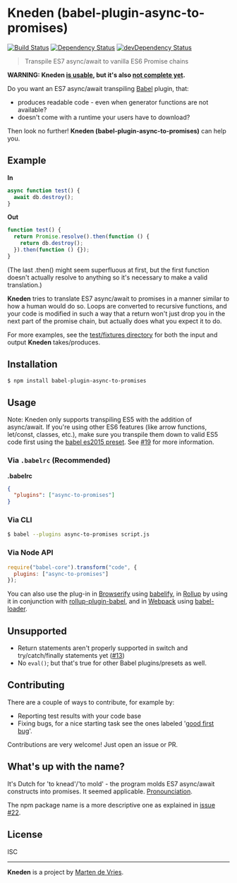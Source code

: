 Kneden (babel-plugin-async-to-promises)
=======================================

[![Build Status](https://travis-ci.org/marten-de-vries/kneden.svg?branch=master)](https://travis-ci.org/marten-de-vries/kneden)
[![Dependency Status](https://david-dm.org/marten-de-vries/kneden.svg)](https://david-dm.org/marten-de-vries/kneden)
[![devDependency Status](https://david-dm.org/marten-de-vries/kneden/dev-status.svg)](https://david-dm.org/marten-de-vries/kneden#info=devDependencies)

> Transpile ES7 async/await to vanilla ES6 Promise chains

**WARNING: Kneden
[is usable](https://github.com/pouchdb/pouchdb-plugin-helper/pull/9), but it's
also [not complete yet](https://github.com/marten-de-vries/kneden/issues/13).**

Do you want an ES7 async/await transpiling [Babel](https://babeljs.io/) plugin,
that:

- produces readable code - even when generator functions are not available?
- doesn't come with a runtime your users have to download?

Then look no further! **Kneden (babel-plugin-async-to-promises)** can help you.

## Example

**In**

```js
async function test() {
  await db.destroy();
}
```

**Out**

```js
function test() {
  return Promise.resolve().then(function () {
    return db.destroy();
  }).then(function () {});
}
```

(The last .then() might seem superfluous at first, but the first function
doesn't actually resolve to anything so it's necessary to make a valid
translation.)

**Kneden** tries to translate ES7 async/await to promises in a manner similar to
how a human would do so. Loops are converted to recursive functions, and your
code is modified in such a way that a return won't just drop you in the next
part of the promise chain, but actually does what you expect it to do.

For more examples, see the
[test/fixtures directory](https://github.com/marten-de-vries/kneden/tree/master/test/fixtures)
for both the input and output **Kneden** takes/produces.

## Installation

```sh
$ npm install babel-plugin-async-to-promises
```

## Usage

Note: Kneden only supports transpiling ES5 with the addition of async/await. If
you're using other ES6 features (like arrow functions, let/const, classes,
etc.), make sure you transpile them down to valid ES5 code first using the
[babel es2015 preset](https://www.npmjs.com/package/babel-preset-es2015). See
[#19](https://github.com/marten-de-vries/kneden/issues/19) for more information.

### Via `.babelrc` (Recommended)

**.babelrc**

```json
{
  "plugins": ["async-to-promises"]
}
```

### Via CLI

```sh
$ babel --plugins async-to-promises script.js
```

### Via Node API

```javascript
require("babel-core").transform("code", {
  plugins: ["async-to-promises"]
});
```

You can also use the plug-in in [Browserify](http://browserify.org/) using
[babelify](https://github.com/babel/babelify), in [Rollup](http://rollupjs.org/)
by using it in conjunction with
[rollup-plugin-babel](https://github.com/rollup/rollup-plugin-babel), and in
[Webpack](https://webpack.github.io/) using
[babel-loader](https://github.com/babel/babel-loader).

Unsupported
-----------

- Return statements aren't properly supported in switch and try/catch/finally
  statements yet ([#13](https://github.com/marten-de-vries/kneden/issues/13))
- No ``eval()``; but that's true for other Babel plugins/presets as well.

Contributing
------------

There are a couple of ways to contribute, for example by:

- Reporting test results with your code base
- Fixing bugs, for a nice starting task see the ones labeled '[good first bug](https://github.com/marten-de-vries/kneden/issues?q=is%3Aissue+is%3Aopen+label%3A%22good+first+bug%22)'.

Contributions are very welcome! Just open an issue or PR.

What's up with the name?
------------------------

It's Dutch for 'to knead'/'to mold' - the program molds ES7 async/await
constructs into promises. It seemed applicable. [Pronounciation](https://upload.wikimedia.org/wikipedia/commons/0/0e/Nl-kneden.ogg).

The npm package name is a more descriptive one as explained in
[issue #22](https://github.com/marten-de-vries/kneden/issues/22).

License
-------

ISC

---

**Kneden** is a project by [Marten de Vries](https://ma.rtendevri.es/).

